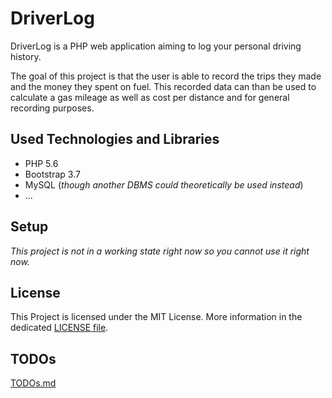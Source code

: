 # DriverLog
DriverLog is a PHP web application aiming to log your personal driving history.

The goal of this project is that the user is able to record the trips they made and the money 
they spent on fuel. This recorded data can than be used to calculate a gas mileage as well as
cost per distance and for general recording purposes.

## Used Technologies and Libraries
- PHP 5.6
- Bootstrap 3.7
- MySQL  (_though another DBMS could theoretically be used instead_)
- ...

## Setup
_This project is not in a working state right now so you cannot use it right now._

## License
This Project is licensed under the MIT License. More information in the dedicated
[LICENSE file](LICENSE).

## TODOs
[TODOs.md](TODOs.md)
